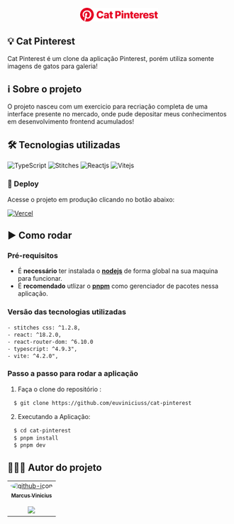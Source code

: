 <p align="center">
  <img src="/.github/logo-extend.png" width="35%" alt="Github logo">
</p>

## 💡 Cat Pinterest
Cat Pinterest é um clone da aplicação Pinterest, porém utiliza somente imagens de gatos para galeria!

## ℹ Sobre o projeto
O projeto nasceu com um exercicio para recriação completa de uma interface presente no mercado, onde pude depositar meus conhecimentos em desenvolvimento frontend acumulados!

## 🛠 Tecnologias utilizadas
![TypeScript](https://img.shields.io/badge/TypeScript-007ACC?style=for-the-badge&logo=typescript&logoColor=white)
![Stitches](https://img.shields.io/badge/CSS3-1572B6?style=for-the-badge&logo=css3&logoColor=white)
![Reactjs](https://img.shields.io/badge/React-20232A?style=for-the-badge&logo=react&logoColor=61DAFB)
![Vitejs](https://img.shields.io/badge/Vite-B73BFE?style=for-the-badge&logo=vite&logoColor=FFD62E)

<h3>🔗 Deploy</h3>

Acesse o projeto em produção clicando no botão abaixo:

<a href="https://cat-pinterest-olive.vercel.app/" target='_blank'>![Vercel](https://img.shields.io/badge/Deploy-000000?style=for-the-badge&logo=vercel&logoColor=white)</a>

## ▶️ Como rodar
  ### **Pré-requisitos**
  - É **necessário** ter instalada o **[nodejs](https://nodejs.org/en)** de forma global na sua maquina para funcionar.
  - É **recomendado** utlizar o **[pnpm](https://pnpm.io/pt/)** como gerenciador de pacotes nessa aplicação.
  
  ### **Versão das tecnologias utilizadas**
    - stitches css: ^1.2.8,
    - react: ^18.2.0,
    - react-router-dom: ^6.10.0
    - typescript: ^4.9.3",
    - vite: ^4.2.0",
  
 ### **Passo a passo para rodar a aplicação**  
1. Faça o clone do repositório :

```sh
  $ git clone https://github.com/euviniciuss/cat-pinterest
```

2. Executando a Aplicação:

```sh
  $ cd cat-pinterest
  $ pnpm install
  $ pnpm dev
```

## 👨🏻‍🚀 Autor do projeto

<table>
      <tr>
        <td align="center">
          <a href="https://github.com/euviniciuss">
            <img
              style="border-radius: 50%;"
              src="https://avatars.githubusercontent.com/u/55607439?s=96&v=4"
              width="100px;"
              alt="github-icon"
            />
            <br />
            <sub>
              <b>Marcus Vinicius</b>
            </sub>
          </a>
          <br />
          <br />
          <a href="https://www.linkedin.com/in/marcus-vinicius-silva-costa/">
            <img
              src="https://img.shields.io/badge/LinkedIn-0077B5?style=for-the-badge&logo=linkedin&logoColor=white"
              width="100px"
            />
          </a>
        </td>
      </tr>
</table>
